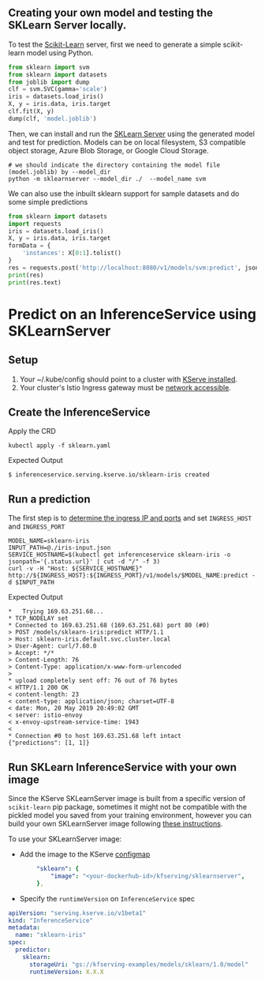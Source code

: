 ## Creating your own model and testing the SKLearn Server locally.

To test the [Scikit-Learn](https://scikit-learn.org/stable/) server, first we need to generate a simple scikit-learn model using Python. 

```python
from sklearn import svm
from sklearn import datasets
from joblib import dump
clf = svm.SVC(gamma='scale')
iris = datasets.load_iris()
X, y = iris.data, iris.target
clf.fit(X, y)
dump(clf, 'model.joblib')
```

Then, we can install and run the [SKLearn Server](../../../../../python/sklearnserver) using the generated model and test for prediction. Models can be on local filesystem, S3 compatible object storage, Azure Blob Storage, or Google Cloud Storage.

```shell
# we should indicate the directory containing the model file (model.joblib) by --model_dir
python -m sklearnserver --model_dir ./  --model_name svm
```

We can also use the inbuilt sklearn support for sample datasets and do some simple predictions

```python
from sklearn import datasets
import requests
iris = datasets.load_iris()
X, y = iris.data, iris.target
formData = {
    'instances': X[0:1].tolist()
}
res = requests.post('http://localhost:8080/v1/models/svm:predict', json=formData)
print(res)
print(res.text)
```

# Predict on an InferenceService using SKLearnServer

## Setup
1. Your ~/.kube/config should point to a cluster with [KServe installed](https://github.com/kserve/kserve#installation).
2. Your cluster's Istio Ingress gateway must be [network accessible](https://istio.io/latest/docs/tasks/traffic-management/ingress/ingress-control/).

## Create the InferenceService

Apply the CRD
```
kubectl apply -f sklearn.yaml
```

Expected Output
```
$ inferenceservice.serving.kserve.io/sklearn-iris created
```
## Run a prediction
The first step is to [determine the ingress IP and ports](https://kserve.github.io/website/master/get_started/first_isvc/#4-determine-the-ingress-ip-and-ports) and set `INGRESS_HOST` and `INGRESS_PORT`

```
MODEL_NAME=sklearn-iris
INPUT_PATH=@./iris-input.json
SERVICE_HOSTNAME=$(kubectl get inferenceservice sklearn-iris -o jsonpath='{.status.url}' | cut -d "/" -f 3)
curl -v -H "Host: ${SERVICE_HOSTNAME}" http://${INGRESS_HOST}:${INGRESS_PORT}/v1/models/$MODEL_NAME:predict -d $INPUT_PATH
```

Expected Output

```
*   Trying 169.63.251.68...
* TCP_NODELAY set
* Connected to 169.63.251.68 (169.63.251.68) port 80 (#0)
> POST /models/sklearn-iris:predict HTTP/1.1
> Host: sklearn-iris.default.svc.cluster.local
> User-Agent: curl/7.60.0
> Accept: */*
> Content-Length: 76
> Content-Type: application/x-www-form-urlencoded
>
* upload completely sent off: 76 out of 76 bytes
< HTTP/1.1 200 OK
< content-length: 23
< content-type: application/json; charset=UTF-8
< date: Mon, 20 May 2019 20:49:02 GMT
< server: istio-envoy
< x-envoy-upstream-service-time: 1943
<
* Connection #0 to host 169.63.251.68 left intact
{"predictions": [1, 1]}
```

## Run SKLearn InferenceService with your own image
Since the KServe SKLearnServer image is built from a specific version of `scikit-learn` pip package, sometimes it might not be compatible with the pickled model
you saved from your training environment, however you can build your own SKLearnServer image following [these instructions](../../../../../python/sklearnserver/README.md#building-your-own-scikit-learn-server-docker-image
).

To use your SKLearnServer image:
- Add the image to the KServe [configmap](https://github.com/kserve/kserve/blob/master/config/configmap/inferenceservice.yaml)
```yaml
        "sklearn": {
            "image": "<your-dockerhub-id>/kfserving/sklearnserver",
        },
```
- Specify the `runtimeVersion` on `InferenceService` spec
```yaml
apiVersion: "serving.kserve.io/v1beta1"
kind: "InferenceService"
metadata:
  name: "sklearn-iris"
spec:
  predictor:
    sklearn:
      storageUri: "gs://kfserving-examples/models/sklearn/1.0/model"
      runtimeVersion: X.X.X
```
